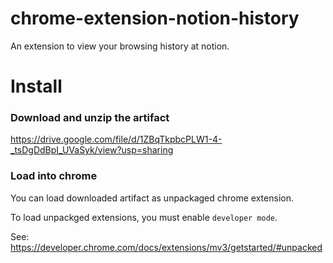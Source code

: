 # chrome-extension-notion-history
An extension to view your browsing history at notion.

# Install
### Download and unzip the artifact
https://drive.google.com/file/d/1ZBqTkpbcPLW1-4-_tsDgDdBpI_UVaSyk/view?usp=sharing

### Load into chrome
You can load downloaded artifact as unpackaged chrome extension.

To load unpackged extensions, you must enable `developer mode`.

See: https://developer.chrome.com/docs/extensions/mv3/getstarted/#unpacked
